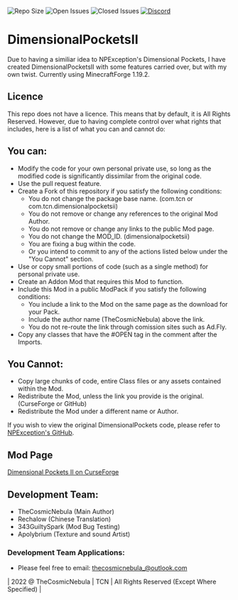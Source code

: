 ![Repo Size](https://img.shields.io/github/repo-size/TheCosmicNebula/DimensionalPocketsII?label=REPO%20SIZE&style=for-the-badge) ![Open Issues](https://img.shields.io/github/issues-raw/TheCosmicNebula/DimensionalPocketsII?style=for-the-badge) ![Closed Issues](https://img.shields.io/github/issues-closed/TheCosmicNebula/DimensionalPocketsII?color=green&style=for-the-badge) [![Discord](https://img.shields.io/discord/729402437051351040?color=blueviolet&label=DISCORD&style=for-the-badge)](https://discord.gg/8ydCtzm)

# DimensionalPocketsII
Due to having a similiar idea to NPException's Dimensional Pockets, I have created DimensionalPocketsII with some features carried over, but with my own twist. Currently using MinecraftForge 1.19.2.

## Licence
This repo does not have a licence. This means that by default, it is All Rights Reserved. However, due to having complete control over what rights that includes, here is a list of what you can and cannot do:

## You can:
 - Modify the code for your own personal private use, so long as the modified code is significantly dissimilar from the original code.
 - Use the pull request feature.
 - Create a Fork of this repository if you satisfy the following conditions:
   - You do not change the package base name. (com.tcn or com.tcn.dimensionalpocketsii)
   - You do not remove or change any references to the original Mod Author.
   - You do not remove or change any links to the public Mod page.
   - You do not change the MOD_ID. (dimensionalpocketsii)
   - You are fixing a bug within the code.
   - Or you intend to commit to any of the actions listed below under the "You Cannot" section.
 - Use or copy small portions of code (such as a single method) for personal private use.
 - Create an Addon Mod that requires this Mod to function.
 - Include this Mod in a public ModPack if you satisfy the following conditions:
   - You include a link to the Mod on the same page as the download for your Pack.
   - Include the author name (TheCosmicNebula) above the link.
   - You do not re-route the link through comission sites such as Ad.Fly.
- Copy any classes that have the #OPEN tag in the comment after the Imports.

## You Cannot:
 - Copy large chunks of code, entire Class files or any assets contained within the Mod.
 - Redistribute the Mod, unless the link you provide is the original. (CurseForge or GitHub)
 - Redistribute the Mod under a different name or Author.

If you wish to view the original DimensionalPockets code, please refer to [NPException's GitHub](https://github.com/NPException/Dimensional-Pockets).

## Mod Page
[Dimensional Pockets II on CurseForge](https://minecraft.curseforge.com/projects/dimensional-pockets-ii)

## Development Team:
- TheCosmicNebula (Main Author)
- Rechalow (Chinese Translation)
- 343GuiltySpark (Mod Bug Testing)
- Apolybrium (Texture and sound Artist)

### Development Team Applications:
 - Please feel free to email: thecosmicnebula_@outlook.com

| 2022 @ TheCosmicNebula | TCN | All Rights Reserved (Except Where Specified) |

